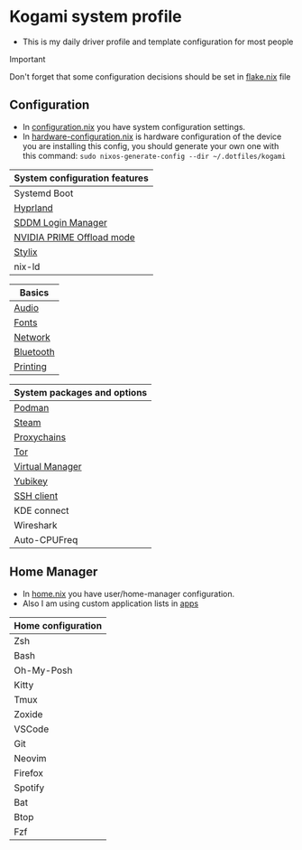 # Kogami system profile

- This is my daily driver profile and template configuration for most people

> [!IMPORTANT]
> Don't forget that some configuration decisions should be set in [flake.nix](../flake.nix) file

## Configuration

- In [configuration.nix](./configuration.nix) you have system configuration settings.
- In [hardware-configuration.nix](./hardware-configuration.nix) is hardware configuration of the device you are installing this config, you should generate your own one with this command: `sudo nixos-generate-config --dir ~/.dotfiles/kogami`

| System configuration features                                    |
| ---------------------------------------------------------------- |
| Systemd Boot                                                     |
| [Hyprland](../nixos/system/settings/desktops.nix)                |
| [SDDM Login Manager](../nixos/system/settings/loginManager.nix)  |
| [NVIDIA PRIME Offload mode](../nixos/system/settings/nvidia.nix) |
| [Stylix](../nixos/system/settings/style.nix)                     |
| nix-ld                                                           |

| Basics                                            |
| ------------------------------------------------- |
| [Audio](../nixos/system/settings/audio.nix)       |
| [Fonts](../nixos/system/settings/fonts.nix)       |
| [Network](../nixos/system/settings/network.nix)   |
| [Bluetooth](../nixos/system/settings/network.nix) |
| [Printing](../nixos/system/settings/printing.nix) |

| System packages and options                                      |
| ---------------------------------------------------------------- |
| [Podman](../nixos/system/packages/podman.nix)                    |
| [Steam](../nixos/system/packages/steam.nix)                      |
| [Proxychains](../nixos/system/packages/tor.nix)                  |
| [Tor](../nixos/system/packages/tor.nix)                          |
| [Virtual Manager](../nixos/system/packages/virtual-machines.nix) |
| [Yubikey](../nixos/system/packages/yubikey.nix)                  |
| [SSH client](../nixos/system/packages/ssh-client.nix)            |
| KDE connect                                                      |
| Wireshark                                                        |
| Auto-CPUFreq                                                     |

## Home Manager

- In [home.nix](./home.nix) you have user/home-manager configuration.
- Also I am using custom application lists in [apps](../nixos/home/apps/)

| Home configuration |
| ------------------ |
| Zsh                |
| Bash               |
| Oh-My-Posh         |
| Kitty              |
| Tmux               |
| Zoxide             |
| VSCode             |
| Git                |
| Neovim             |
| Firefox            |
| Spotify            |
| Bat                |
| Btop               |
| Fzf                |
